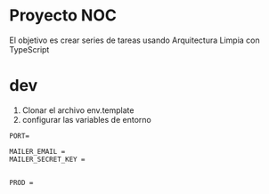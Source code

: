 # Proyecto NOC

El objetivo es crear series de tareas usando Arquitectura Limpia con TypeScript

# dev

1. Clonar el archivo env.template
2. configurar las variables de entorno

```
PORT=

MAILER_EMAIL =
MAILER_SECRET_KEY =


PROD =

```
